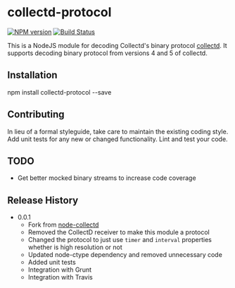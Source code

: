 collectd-protocol
=============

[![NPM version][npm-image]][npm-url] [![Build Status](https://travis-ci.org/Mindera/collectd-protocol.svg?branch=master)](https://travis-ci.org/Mindera/collectd-protocol)

  This is a NodeJS module for decoding Collectd's binary protocol [collectd](http://collectd.org/). It supports decoding binary protocol from versions 4 and 5 of collectd.

## Installation

  npm install collectd-protocol --save
  
## Contributing

  In lieu of a formal styleguide, take care to maintain the existing coding style.
  Add unit tests for any new or changed functionality. Lint and test your code.
  
## TODO
  * Get better mocked binary streams to increase code coverage

## Release History

  * 0.0.1
    - Fork from [node-collectd](https://github.com/Mindera/node-collectd)
    - Removed the CollectD receiver to make this module a protocol
    - Changed the protocol to just use `timer` and `interval` properties whether is high resolution or not
    - Updated node-ctype dependency and removed unnecessary code
    - Added unit tests
    - Integration with Grunt
    - Integration with Travis

[npm-url]: https://npmjs.org/package/collectd-protocol
[npm-image]: https://badge.fury.io/js/collectd-protocol.svg